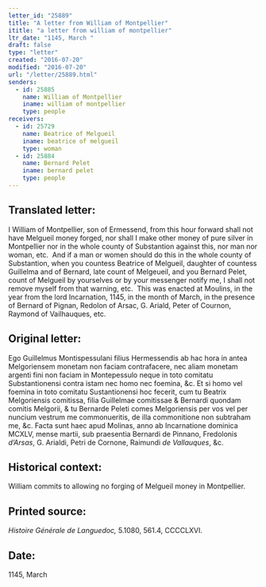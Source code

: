 ```yaml
---
letter_id: "25889"
title: "A letter from William of Montpellier"
ititle: "a letter from william of montpellier"
ltr_date: "1145, March "
draft: false
type: "letter"
created: "2016-07-20"
modified: "2016-07-20"
url: "/letter/25889.html"
senders:
  - id: 25885
    name: William of Montpellier
    iname: william of montpellier
    type: people
receivers:
  - id: 25729
    name: Beatrice of Melgueil
    iname: beatrice of melgueil
    type: woman
  - id: 25884
    name: Bernard Pelet
    iname: bernard pelet
    type: people
---
```

<h2> Translated letter:</h2><p>I William of Montpellier, son of Ermessend, from this hour forward shall not have Melgueil money forged, nor shall I make other money of pure silver in Montpellier nor in the whole county of Substantion against this, nor man nor woman, etc.&nbsp; And if a man or women should do this in the whole county of Substantion, when you countess Beatrice of Melgueil, daughter of countess Guillelma and of Bernard, late count of Melgeueil, and you Bernard Pelet, count of Melgueil by yourselves or by your messenger notify me, I shall not remove myself from that warning, etc.&nbsp; This was enacted at Moulins, in the year from the lord Incarnation, 1145, in the month of March, in the presence of Bernard of Pignan, Redolon of Arsac, G. Ariald, Peter of Cournon, Raymond of Vailhauques, etc.</p><h2 class="mt-4"> Original letter:</h2><p>Ego Guillelmus Montispessu­lani filius Hermessendis ab hac hora in antea Melgoriensem monetam non faciam contrafacere, nec aliam monetam argenti fini non faciam in Montepessulo neque in toto comitatu Substantionensi contra istam nec homo nec foemina, &amp;c. Et si homo vel foemina in toto comitatu Sustantionensi hoc fecerit, cum tu Beatrix Melgoriensis comitissa, filia Guillelmae comitissae &amp; Bernardi quondam comitis Melgorii, &amp; tu Bernarde Peleti comes Melgoriensis per vos vel per nuncium vestrum me commonueritis, de illa commonitione non subtraham me, &amp;c. Facta sunt haec apud Molinas, anno ab Incarnatione dominica MCXLV, mense martii, sub praesentia Bernardi de Pinnano, Fredolonis <i>d’Arsas</i>, G. Arialdi, Petri de Cornone, Raimundi <i>de Vallauques</i>, &amp;c.&nbsp;</p><h2 class="mt-4"> Historical context:</h2><p>William commits to allowing no forging of Melgueil money in Montpellier.</p><h2 class="mt-4"> Printed source:</h2><p><i>Histoire Générale de Languedoc,</i> 5.1080, 561.4, CCCCLXVI.&nbsp;&nbsp;</p><h2 class="mt-4"> Date:</h2>1145, March 